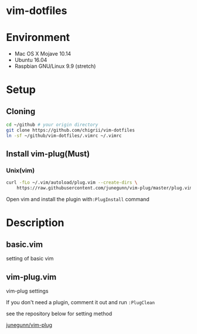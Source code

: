# vim-dotfiles

# Environment

- Mac OS X Mojave 10.14
- Ubuntu 16.04
- Raspbian GNU/Linux 9.9 (stretch)

# Setup

## Cloning

```bash
cd ~/github	# your origin directory
git clone https://github.com/chigrii/vim-dotfiles
ln -sf ~/github/vim-dotfiles/.vimrc ~/.vimrc
```

## Install vim-plug(Must)

### Unix(vim)

```bash
curl -fLo ~/.vim/autoload/plug.vim --create-dirs \
    https://raw.githubusercontent.com/junegunn/vim-plug/master/plug.vim
```

Open vim and install the plugin with`:PlugInstall` command

# Description

## basic.vim

setting of basic vim

## vim-plug.vim

vim-plug settings

If you don't need a plugin, comment it out and run `:PlugClean`

see the repository below for setting method

[junegunn/vim-plug](https://github.com/junegunn/vim-plug)
